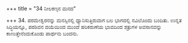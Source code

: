 +++
title = "34 ನೀಲಕಣ್ಠನ ಮನದ"

+++
34. ಪರಮೇಶ್ವರನನ್ನು ಮನಸ್ಸಿನಲ್ಲಿ ಧ್ಯಾನಿಸುತ್ತಿರುವಾಗ ಬಲ ಭಾಗದಲ್ಲಿ ನವಿಲೊಂದು ಬಂದಿತು. ಉನ್ನತ ಸಿದ್ಧಿಯನ್ನೂ, ಪರಶಿವನ ದಯೆಯಿಂದ ಮುಂದೆ ಹರಿಕರುಣೆಯ ಭಾವದಿಂದ ಶತ್ರುಗಳ ಅವಸಾನವನ್ನು ಕಾಣುತ್ತೇನೆಂದುಕೊಂಡು ಪಾರ್ಥನು ಬಂದನು.